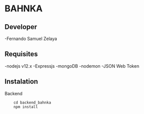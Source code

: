 # BAHNKA 


## Developer
-Fernando Samuel Zelaya

## Requisites

-nodejs v12.x
-Expressjs
-mongoDB
-nodemon
-JSON Web Token


## Instalation

Backend
```
    cd backend_bahnka
    npm install
```



